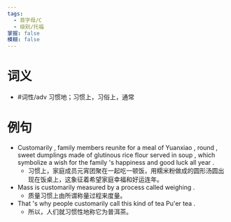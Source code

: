 ```yaml
---
tags:
  - 首字母/C
  - 级别/托福
掌握: false
模糊: false
---
```

# 词义
- #词性/adv  习惯地；习惯上，习俗上，通常
# 例句
- Customarily , family members reunite for a meal of Yuanxiao , round , sweet dumplings made of glutinous rice flour served in soup , which symbolize a wish for the family 's happiness and good luck all year .
	- 习惯上，家庭成员元宵团聚在一起吃一顿饭，用糯米粉做成的圆形汤圆出现在饭桌上，这象征着希望家庭幸福和好运连年。
- Mass is customarily measured by a process called weighing .
	- 质量习惯上由所谓称量过程来度量。
- That 's why people customarily call this kind of tea Pu'er tea .
	- 所以，人们就习惯性地称它为普洱茶。
